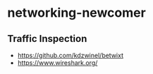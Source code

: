 # networking-newcomer

## Traffic Inspection

- https://github.com/kdzwinel/betwixt
- https://www.wireshark.org/
